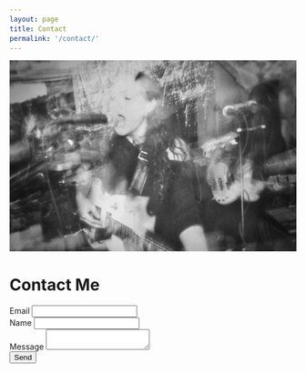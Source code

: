 ```yaml
---
layout: page
title: Contact
permalink: '/contact/'
---
```

<div class="row align-items-center">
  <div class="col-sm-6">
    <img src="/images/photography/events/concert2.jpg" />
  </div>
  <div class="col-sm-6">
    <h1> Contact Me </h1>
    <form action="https://formspree.io/tkwidmer@gmail.com"
          method="POST">
        <label> Email </label>
        <input class="form-control" type="email" name="_replyto">
        <br>
        <label> Name </label>
        <input class="form-control" type="text" name="name">
        <br>
        <label> Message </label>
        <textarea class="form-control" type="text-area" name="message"></textarea>
        <br>
        <input class="btn btn-primary" type="submit" value="Send">
    </form>
  </div>
</div>
